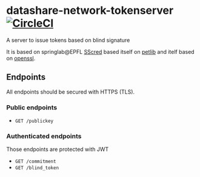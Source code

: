 # datashare-network-tokenserver [![CircleCI](https://circleci.com/gh/ICIJ/datashare-network-tokenserver/tree/main.svg?style=svg)](https://circleci.com/gh/ICIJ/datashare-network-tokenserver/tree/main)

A server to issue tokens based on blind signature

It is based on springlab@EPFL [SScred](https://github.com/spring-epfl/SSCred) based itself on [petlib](https://github.com/gdanezis/petlib) and itelf based on [openssl](https://www.openssl.org/).

## Endpoints

All endpoints should be secured with HTTPS (TLS).

### Public endpoints

* `GET /publickey`

### Authenticated endpoints

Those endpoints are protected with JWT

* `GET /commitment`
* `GET /blind_token`
